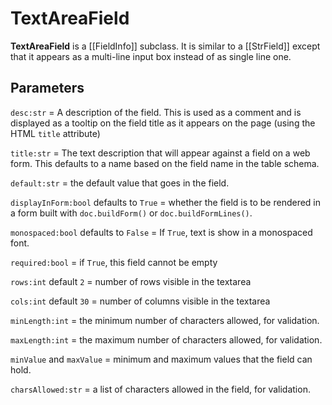 # TextAreaField

**TextAreaField** is a [[FieldInfo]] subclass. It is similar to a [[StrField]] except that it appears as a multi-line input box instead of as single line one.

## Parameters


`desc:str` = A description of the field. This is used as a comment and is displayed as a tooltip on the field title as it appears on the page (using the HTML `title` attribute)

`title:str` = The text description that will appear against a field on a web form. This defaults to a name based on the field name in the table schema.

`default:str` = the default value that goes in the field. 

`displayInForm:bool` defaults to `True` = whether the field is to be rendered in a form built with `doc.buildForm()`  or `doc.buildFormLines()`.

`monospaced:bool` defaults to `False` = If `True`, text is show in a monospaced font.

`required:bool` = if `True`, this field cannot be empty

`rows:int` default `2` = number of rows visible in the textarea

`cols:int` default `30` = number of columns visible in the textarea

`minLength:int` = the minimum number of characters allowed, for validation.

`maxLength:int` = the maximum number of characters allowed, for validation.

`minValue` and `maxValue` = minimum and maximum values that the field can hold.

`charsAllowed:str` = a list of characters allowed in the field, for validation.
